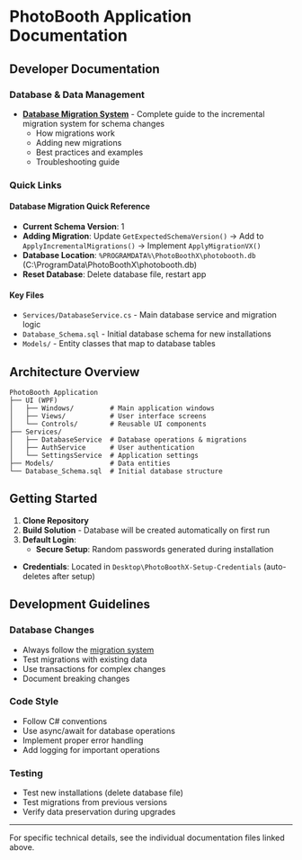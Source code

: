 # PhotoBooth Application Documentation

## Developer Documentation

### Database & Data Management
- **[Database Migration System](./DatabaseMigrations.md)** - Complete guide to the incremental migration system for schema changes
  - How migrations work
  - Adding new migrations
  - Best practices and examples
  - Troubleshooting guide

### Quick Links

#### Database Migration Quick Reference
- **Current Schema Version**: 1
- **Adding Migration**: Update `GetExpectedSchemaVersion()` → Add to `ApplyIncrementalMigrations()` → Implement `ApplyMigrationVX()`
- **Database Location**: `%PROGRAMDATA%\PhotoBoothX\photobooth.db` (C:\ProgramData\PhotoBoothX\photobooth.db)
- **Reset Database**: Delete database file, restart app

#### Key Files
- `Services/DatabaseService.cs` - Main database service and migration logic
- `Database_Schema.sql` - Initial database schema for new installations
- `Models/` - Entity classes that map to database tables

## Architecture Overview

```
PhotoBooth Application
├── UI (WPF)
│   ├── Windows/         # Main application windows
│   ├── Views/           # User interface screens
│   └── Controls/        # Reusable UI components
├── Services/
│   ├── DatabaseService  # Database operations & migrations
│   ├── AuthService      # User authentication
│   └── SettingsService  # Application settings
├── Models/              # Data entities
└── Database_Schema.sql  # Initial database structure
```

## Getting Started

1. **Clone Repository**
2. **Build Solution** - Database will be created automatically on first run
3. **Default Login**: 
   - **Secure Setup**: Random passwords generated during installation
- **Credentials**: Located in `Desktop\PhotoBoothX-Setup-Credentials` (auto-deletes after setup)

## Development Guidelines

### Database Changes
- Always follow the [migration system](./DatabaseMigrations.md)
- Test migrations with existing data
- Use transactions for complex changes
- Document breaking changes

### Code Style
- Follow C# conventions
- Use async/await for database operations
- Implement proper error handling
- Add logging for important operations

### Testing
- Test new installations (delete database file)
- Test migrations from previous versions
- Verify data preservation during upgrades

---

For specific technical details, see the individual documentation files linked above. 